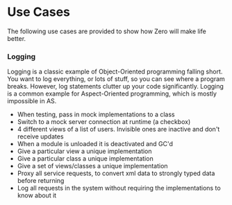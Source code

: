 # Use Cases

The following use cases are provided to show how Zero will make life better. 

### Logging

Logging is a classic example of Object-Oriented programming falling short. You want to log everything, or lots of stuff, so you can see where a program breaks. However, log statements clutter up your code significantly. Logging is a common example for Aspect-Oriented programming, which is mostly impossible in AS. 






* When testing, pass in mock implementations to a class
* Switch to a mock server connection at runtime (a checkbox)
* 4 different views of a list of users. Invisible ones are inactive and don't receive updates
* When a module is unloaded it is deactivated and GC'd
* Give a particular view a unique implementation
* Give a particular class a unique implementation
* Give a set of views/classes a unique implementation
* Proxy all service requests, to convert xml data to strongly typed data before returning
* Log all requests in the system without requiring the implementations to know about it





